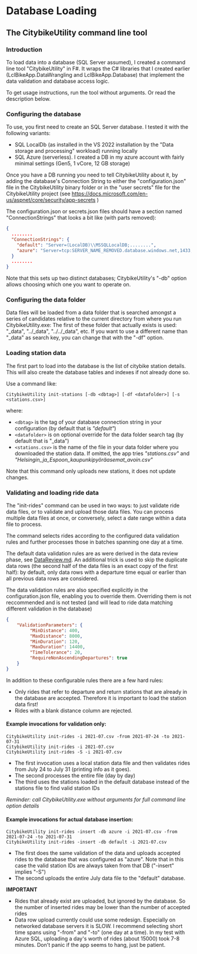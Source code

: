# Database Loading

## The CitybikeUtility command line tool

### Introduction

To load data into a database (SQL Server assumed), I created a command line
tool "CitybikeUtility" in F#. It wraps the C# libraries that I created earlier
(LclBikeApp.DataWrangling and LclBikeApp.Database) that implement the
data validation and database access logic.

To get usage instructions, run the tool without arguments. Or read the
description below.

### Configuring the database

To use, you first need to create an SQL Server database.
I tested it with the following variants:

* SQL LocalDb (as installed in the VS 2022 installation by the "Data storage
and processing" workload) running locally
* SQL Azure (serverless). I created a DB in my azure account with fairly minimal
settings (Gen5, 1 vCore, 12 GB storage)

Once you have a DB running you need to tell CitybikeUtility about it, by 
adding the database's Connection String to either the "configuration.json"
file in the CitybikeUtility binary folder or in the "user secrets" file for
the CitybikeUtility project (see https://docs.microsoft.com/en-us/aspnet/core/security/app-secrets )

The configuration.json or secrets.json files should have a section named
"ConnectionStrings" that looks a bit like (with parts removed):

```json
{
  ........
  "ConnectionStrings": {
    "default": "Server=(LocalDB)\\MSSQLLocalDB;........",
    "azure": "Server=tcp:SERVER_NAME_REMOVED.database.windows.net,1433;........"
  }
  ........
}
```

Note that this sets up two distinct databases; CitybikeUtility's "-db" option allows
choosing which one you want to operate on.

### Configuring the data folder

Data files will be loaded from a data folder that is searched amongst a series of
candidates relative to the current directory from where you run CitybikeUtility.exe:
The first of these folder that actually exists is used: 
"_data", "../_data", "../../_data", etc. If you want to use a different name than
"_data" as search key, you can change that with the "-df" option.

### Loading station data

The first part to load into the database is the list of citybike station details.
This will also create the database tables and indexes if not already done so.

Use a command like:
```
CitybikeUtility init-stations [-db <dbtag>] [-df <datafolder>] [-s <stations.csv>]
```
where:
* `<dbtag>` is the tag of your database connection string in your configuration 
(by default that is _"default"_)
* `<datafolder>` is on optional override for the data folder search tag (by
default that is "_data")
* `<stations.csv>` is the name of the file in your data folder where you downloaded
the station data. If omitted, the app tries _"stations.csv"_ and
_"Helsingin_ja_Espoon_kaupunkipyöräasemat_avoin.csv"_

Note that this command only uploads new stations, it does not update changes.

### Validating and loading ride data

The "init-rides" command can be used in two ways: to just validate ride data files,
or to validate and upload those data files. You can process multiple data files at
once, or conversely, select a date range within a data file to process.

The command selects rides according to the configured data validation rules and
further processes those in batches spanning one day at a time.

The default data validation rules are as were derived in the data review phase,
see [DataReview.md](DataReview.md). An additional trick is used to skip the
duplicate data rows (the second half of the data files is an exact copy of the
first half): by default, only data rows with a departure time equal or earlier
than all previous data rows are considered.

The data validation rules are also specified explicitly in the configuration.json
file, enabling you to override them. Overriding them is not reccommended and is 
not tested (and will lead to ride data matching different validation in the 
database)

```json
{
    "ValidationParameters": {
         "MinDistance": 400,
         "MaxDistance": 8000,
         "MinDuration": 120,
         "MaxDuration": 14400,
         "TimeTolerance": 20,
         "RequireNonAscendingDepartures": true
    }
}
```

In addition to these configurable rules there are a few hard rules:
* Only rides that refer to departure and return stations that are already
in the database are accepted. Therefore it is important to load the
station data first!
* Rides with a blank distance column are rejected.

#### Example invocations for validation only:

```
CitybikeUtility init-rides -i 2021-07.csv -from 2021-07-24 -to 2021-07-31
CitybikeUtility init-rides -i 2021-07.csv
CitybikeUtility init-rides -S -i 2021-07.csv
```

* The first invocation uses a local station data file and then validates rides
from July 24 to July 31 (printing info as it goes).
* The second processes the entire file (day by day)
* The third uses the stations loaded in the default database instead of the stations
file to find valid station IDs

_Reminder: call CitybikeUtility.exe without arguments for full command line option
details_

#### Example invocations for actual database insertion:

```
CitybikeUtility init-rides -insert -db azure -i 2021-07.csv -from 2021-07-24 -to 2021-07-31
CitybikeUtility init-rides -insert -db default -i 2021-07.csv
```

* The first does the same validation of the data and uploads accepted rides to the
database that was configured as "azure". Note that in this case the valid station IDs
are always taken from that DB ("-insert" implies "-S")
* The second uploads the entire July data file to the "default" database.

**IMPORTANT**
* Rides that already exist are uploaded, but ignored by the database. So the number
of inserted rides may be lower than the number of accepted rides
* Data row upload currently could use some redesign. Especially on networked database
servers it is SLOW. I recommend selecting short time spans using "-from" and "-to"
(one day at a time). In my test with Azure SQL, uploading a day's worth of rides
(about 15000) took 7-8 minutes. Don't panic if the app seems to hang, just be patient.

